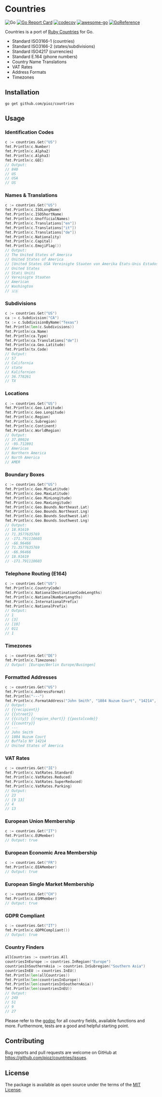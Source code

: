 # Countries

![Go](https://github.com/pioz/countries/workflows/Go/badge.svg)
[![Go Report Card](https://goreportcard.com/badge/github.com/pioz/countries)](https://goreportcard.com/report/github.com/pioz/countries)
[![codecov](https://codecov.io/gh/pioz/countries/branch/master/graph/badge.svg)](https://codecov.io/gh/pioz/countries)
[![awesome-go](https://camo.githubusercontent.com/13c4e50d88df7178ae1882a203ed57b641674f94/68747470733a2f2f63646e2e7261776769742e636f6d2f73696e647265736f726875732f617765736f6d652f643733303566333864323966656437386661383536353265336136336531353464643865383832392f6d656469612f62616467652e737667)](https://github.com/avelino/awesome-go)
[![GoReference](https://pkg.go.dev/badge/mod/github.com/pioz/countries)](https://pkg.go.dev/github.com/pioz/countries)

Countries is a port of [Ruby Countries](https://github.com/countries/countries) for Go.

- Standard ISO3166-1 (countries)
- Standard ISO3166-2 (states/subdivisions)
- Standard ISO4217 (currencies)
- Standard E.164 (phone numbers)
- Country Name Translations
- VAT Rates
- Address Formats
- Timezones

## Installation

    go get github.com/pioz/countries

## Usage

### Identification Codes

```go
c := countries.Get("US")
fmt.Println(c.Number)
fmt.Println(c.Alpha2)
fmt.Println(c.Alpha3)
fmt.Println(c.GEC)
// Output:
// 840
// US
// USA
// US
```

### Names & Translations

```go
c := countries.Get("US")
fmt.Println(c.ISOLongName)
fmt.Println(c.ISOShortName)
fmt.Println(c.UnofficialNames)
fmt.Println(c.Translations["en"])
fmt.Println(c.Translations["it"])
fmt.Println(c.Translations["de"])
fmt.Println(c.Nationality)
fmt.Println(c.Capital)
fmt.Println(c.EmojiFlag())
// Output:
// The United States of America
// United States of America
// [United States USA Vereinigte Staaten von Amerika États-Unis Estados Unidos アメリカ合衆国 Verenigde Staten Соединенные Штаты Америки]
// United States
// Stati Uniti
// Vereinigte Staaten
// American
// Washington
// 🇺🇸
```

### Subdivisions

```go
c := countries.Get("US")
ca := c.Subdivision("CA")
tx := c.SubdivisionByName("Texas")
fmt.Println(len(c.Subdivisions))
fmt.Println(ca.Name)
fmt.Println(ca.Type)
fmt.Println(ca.Translations["de"])
fmt.Println(ca.Geo.Latitude)
fmt.Println(tx.Code)
// Output:
// 57
// California
// state
// Kalifornien
// 36.778261
// TX
```

### Locations

```go
c := countries.Get("US")
fmt.Println(c.Geo.Latitude)
fmt.Println(c.Geo.Longitude)
fmt.Println(c.Region)
fmt.Println(c.Subregion)
fmt.Println(c.Continent)
fmt.Println(c.WorldRegion)
// Output:
// 37.09024
// -95.712891
// Americas
// Northern America
// North America
// AMER
```

### Boundary Boxes

```go
c := countries.Get("US")
fmt.Println(c.Geo.MinLatitude)
fmt.Println(c.Geo.MaxLatitude)
fmt.Println(c.Geo.MinLongitude)
fmt.Println(c.Geo.MaxLongitude)
fmt.Println(c.Geo.Bounds.Northeast.Lat)
fmt.Println(c.Geo.Bounds.Northeast.Lng)
fmt.Println(c.Geo.Bounds.Southwest.Lat)
fmt.Println(c.Geo.Bounds.Southwest.Lng)
// Output:
// 18.91619
// 71.3577635769
// -171.791110603
// -66.96466
// 71.3577635769
// -66.96466
// 18.91619
// -171.791110603
```

### Telephone Routing (E164)

```go
c := countries.Get("US")
fmt.Println(c.CountryCode)
fmt.Println(c.NationalDestinationCodeLengths)
fmt.Println(c.NationalNumberLengths)
fmt.Println(c.InternationalPrefix)
fmt.Println(c.NationalPrefix)
// Output:
// 1
// [3]
// [10]
// 011
// 1
```

### Timezones

```go
c := countries.Get("DE")
fmt.Println(c.Timezones)
// Output: [Europe/Berlin Europe/Busingen]
```

### Formatted Addresses

```go
c := countries.Get("US")
fmt.Println(c.AddressFormat)
fmt.Println("---")
fmt.Println(c.FormatAddress("John Smith", "1084 Nuzum Court", "14214", "Buffalo", "New York"))
// Output:
// {{recipient}}
// {{street}}
// {{city}} {{region_short}} {{postalcode}}
// {{country}}
// ---
// John Smith
// 1084 Nuzum Court
// Buffalo NY 14214
// United States of America
```

### VAT Rates

```go
c := countries.Get("IE")
fmt.Println(c.VatRates.Standard)
fmt.Println(c.VatRates.Reduced)
fmt.Println(c.VatRates.SuperReduced)
fmt.Println(c.VatRates.Parking)
// Output:
// 23
// [9 13]
// 4
// 13
```

### European Union Membership

```go
c := countries.Get("IT")
fmt.Println(c.EUMember)
// Output: true
```

### European Economic Area Membership

```go
c := countries.Get("FR")
fmt.Println(c.EEAMember)
// Output: true
```

### European Single Market Membership

```go
c := countries.Get("CH")
fmt.Println(c.ESMMember)
// Output: true
```

### GDPR Compliant

```go
c := countries.Get("IT")
fmt.Println(c.GDPRCompliant())
// Output: true
```

### Country Finders

```go
allCountries := countries.All
countriesInEurope := countries.InRegion("Europe")
countriesInSouthernAsia := countries.InSubregion("Southern Asia")
countriesInEU := countries.InEU()
fmt.Println(len(allCountries))
fmt.Println(len(countriesInEurope))
fmt.Println(len(countriesInSouthernAsia))
fmt.Println(len(countriesInEU))
// Output:
// 249
// 51
// 9
// 27
```

Please refer to the [godoc](https://godoc.org/github.com/pioz/countries) for all country fields, available functions and more.
Furthermore, tests are a good and helpful starting point.

## Contributing

Bug reports and pull requests are welcome on GitHub at https://github.com/pioz/countries/issues.

## License

The package is available as open source under the terms of the [MIT License](http://opensource.org/licenses/MIT).
